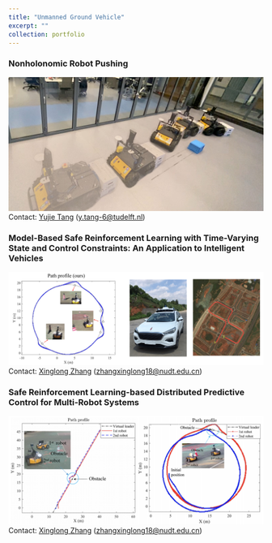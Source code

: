 ```yaml
---
title: "Unmanned Ground Vehicle"
excerpt: ""
collection: portfolio
---
```



### Nonholonomic Robot Pushing
[![Watch the video](/images/husky_constraints.jpg)](https://www.youtube.com/watch?v=jk_JhqiJUfg&list=PLPE5-2sIdTlgrK3lLDL7wopZUY2Gwfpty&index=2)
Contact: [Yujie Tang](https://scholar.google.com/citations?user=wCc_YsUAAAAJ&hl=zh-CN) (y.tang-6@tudelft.nl)


### Model-Based Safe Reinforcement Learning with Time-Varying State and Control Constraints: An Application to Intelligent Vehicles
[![Watch the video](/images/MBSL_UGV.png)](https://www.youtube.com/playlist?list=PLPE5-2sIdTlhk5r0VQr-66PBEqpAXvdAx)
Contact: [Xinglong Zhang](https://xinglongzhangnudt.github.io/) (zhangxinglong18@nudt.edu.cn)


### Safe Reinforcement Learning-based Distributed Predictive Control for Multi-Robot Systems
[![Watch the video](/images/MA_SRL_UGV.png)](https://www.youtube.com/playlist?list=PLPE5-2sIdTliwcptTGRRN6UoF-J6mlT8N)
Contact: [Xinglong Zhang](https://xinglongzhangnudt.github.io/) (zhangxinglong18@nudt.edu.cn)
